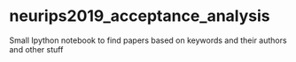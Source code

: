 # neurips2019_acceptance_analysis
Small Ipython notebook to find papers based on keywords and their authors and other stuff
